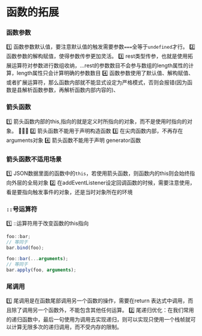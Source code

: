 # 函数的拓展


### 函数参数
1️⃣ 函数参数默认值，要注意默认值的触发需要参数`===`全等于`undefined`才行。
2️⃣ 函数参数的解构赋值，使得参数传参更加灵活。
3️⃣ rest类型传参，也就是使用拓展运算符对参数进行数组收纳，...rest的参数数目不会参与数组的length属性的计算，length属性只会计算明确的参数数目
4️⃣ 函数参数使用了默认值、解构赋值、或者扩展运算符，那么函数内部就不能显式设定为严格模式，否则会报错(因为函数是县解析函数参数，再解析函数内部内容的)、


### 箭头函数
1️⃣ 箭头函数内部的this,指向的就是定义时所指向的对象，而不是使用时指向的对象。 💎💎💎
2️⃣ 箭头函数不能用于声明构造函数
3️⃣ 在尖肉函数内部，不再存在arguments对象
4️⃣ 箭头函数不能用于声明 generator函数

### 箭头函数不适用场景
1️⃣ JSON数据里面的函数中的`this`，若使用箭头函数，则函数内的this则会始终指向外层的全局对象
2️⃣ 在addEventListener设定回调函数的时候，需要注意使用，看是要指向触发事件的对象，还是当时对象所在的环境

### `::`号运算符
1️⃣ ::运算符用于改变函数的this指向
```js
foo::bar;
// 等同于
bar.bind(foo);

foo::bar(...arguments);
// 等同于
bar.apply(foo, arguments);
```

### 尾调用
1️⃣ 尾调用是在函数尾部调用另一个函数的操作，需要在return 表达式中调用，而且除了调用另一个函数外，不能包含其他任何运算。
2️⃣ 尾递归优化：在我们常用的递归函数中，最后一句使用为调用去实现递归，则可以实现只使用一个栈帧就可以计算无限多次的递归调用，而不受内存的限制。
